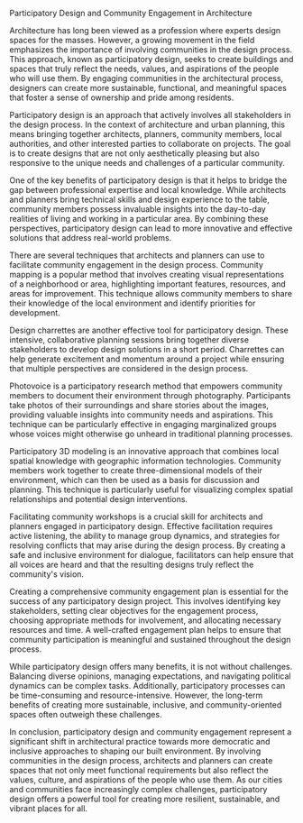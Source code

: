 Participatory Design and Community Engagement in Architecture

Architecture has long been viewed as a profession where experts design spaces for the masses. However, a growing movement in the field emphasizes the importance of involving communities in the design process. This approach, known as participatory design, seeks to create buildings and spaces that truly reflect the needs, values, and aspirations of the people who will use them. By engaging communities in the architectural process, designers can create more sustainable, functional, and meaningful spaces that foster a sense of ownership and pride among residents.

Participatory design is an approach that actively involves all stakeholders in the design process. In the context of architecture and urban planning, this means bringing together architects, planners, community members, local authorities, and other interested parties to collaborate on projects. The goal is to create designs that are not only aesthetically pleasing but also responsive to the unique needs and challenges of a particular community.

One of the key benefits of participatory design is that it helps to bridge the gap between professional expertise and local knowledge. While architects and planners bring technical skills and design experience to the table, community members possess invaluable insights into the day-to-day realities of living and working in a particular area. By combining these perspectives, participatory design can lead to more innovative and effective solutions that address real-world problems.

There are several techniques that architects and planners can use to facilitate community engagement in the design process. Community mapping is a popular method that involves creating visual representations of a neighborhood or area, highlighting important features, resources, and areas for improvement. This technique allows community members to share their knowledge of the local environment and identify priorities for development.

Design charrettes are another effective tool for participatory design. These intensive, collaborative planning sessions bring together diverse stakeholders to develop design solutions in a short period. Charrettes can help generate excitement and momentum around a project while ensuring that multiple perspectives are considered in the design process.

Photovoice is a participatory research method that empowers community members to document their environment through photography. Participants take photos of their surroundings and share stories about the images, providing valuable insights into community needs and aspirations. This technique can be particularly effective in engaging marginalized groups whose voices might otherwise go unheard in traditional planning processes.

Participatory 3D modeling is an innovative approach that combines local spatial knowledge with geographic information technologies. Community members work together to create three-dimensional models of their environment, which can then be used as a basis for discussion and planning. This technique is particularly useful for visualizing complex spatial relationships and potential design interventions.

Facilitating community workshops is a crucial skill for architects and planners engaged in participatory design. Effective facilitation requires active listening, the ability to manage group dynamics, and strategies for resolving conflicts that may arise during the design process. By creating a safe and inclusive environment for dialogue, facilitators can help ensure that all voices are heard and that the resulting designs truly reflect the community's vision.

Creating a comprehensive community engagement plan is essential for the success of any participatory design project. This involves identifying key stakeholders, setting clear objectives for the engagement process, choosing appropriate methods for involvement, and allocating necessary resources and time. A well-crafted engagement plan helps to ensure that community participation is meaningful and sustained throughout the design process.

While participatory design offers many benefits, it is not without challenges. Balancing diverse opinions, managing expectations, and navigating political dynamics can be complex tasks. Additionally, participatory processes can be time-consuming and resource-intensive. However, the long-term benefits of creating more sustainable, inclusive, and community-oriented spaces often outweigh these challenges.

In conclusion, participatory design and community engagement represent a significant shift in architectural practice towards more democratic and inclusive approaches to shaping our built environment. By involving communities in the design process, architects and planners can create spaces that not only meet functional requirements but also reflect the values, culture, and aspirations of the people who use them. As our cities and communities face increasingly complex challenges, participatory design offers a powerful tool for creating more resilient, sustainable, and vibrant places for all.